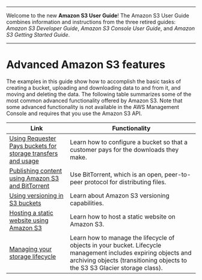 --------

Welcome to the new **Amazon S3 User Guide**\! The Amazon S3 User Guide combines information and instructions from the three retired guides: *Amazon S3 Developer Guide*, *Amazon S3 Console User Guide*, and *Amazon S3 Getting Started Guide*\.

--------

# Advanced Amazon S3 features<a name="S3-gsg-AdvancedAmazonS3Features"></a>

The examples in this guide show how to accomplish the basic tasks of creating a bucket, uploading and downloading data to and from it, and moving and deleting the data\. The following table summarizes some of the most common advanced functionality offered by Amazon S3\. Note that some advanced functionality is not available in the AWS Management Console and requires that you use the Amazon S3 API\.


| Link | Functionality | 
| --- | --- | 
| [Using Requester Pays buckets for storage transfers and usage](RequesterPaysBuckets.md) | Learn how to configure a bucket so that a customer pays for the downloads they make\.  | 
| [Publishing content using Amazon S3 and BitTorrent](S3Torrent.md#S3TorrentPublish) | Use BitTorrent, which is an open, peer\-to\-peer protocol for distributing files\.  | 
| [Using versioning in S3 buckets](Versioning.md) | Learn about Amazon S3 versioning capabilities\. | 
| [Hosting a static website using Amazon S3](WebsiteHosting.md) | Learn how to host a static website on Amazon S3\. | 
| [Managing your storage lifecycle](object-lifecycle-mgmt.md) | Learn how to manage the lifecycle of objects in your bucket\. Lifecycle management includes expiring objects and archiving objects \(transitioning objects to the S3 S3 Glacier storage class\)\. | 